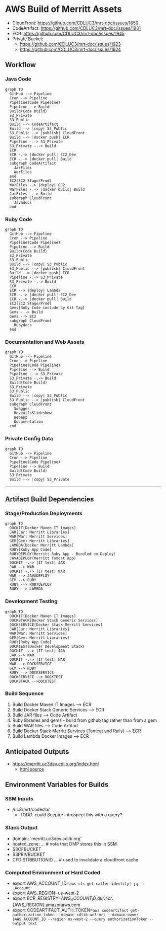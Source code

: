 # AWS Build of Merritt Assets
- CloudFront: https://github.com/CDLUC3/mrt-doc/issues/1850
- CodeArtifact: https://github.com/CDLUC3/mrt-doc/issues/1931
- ECR: https://github.com/CDLUC3/mrt-doc/issues/1945
- Private Bucket:
  - https://github.com/CDLUC3/mrt-doc/issues/1923
  - https://github.com/CDLUC3/mrt-doc/issues/1924

## Workflow

### Java Code
```mermaid
graph TD
  GitHub --> Pipeline
  Cron --> Pipeline
  Pipeline(Code Pipeline)
  Pipeline --> Build
  Build(Code Build)
  S3_Private
  S3_Public
  Build --> CodeArtifact
  Build --> |copy| S3_Public
  S3_Public --> |publish| CloudFront
  Build --> |docker push| ECR
  Pipeline -.-> S3_Private
  S3_Private -.-> Build
  ECR
  ECR -.-> |docker pull| EC2_Dev
  ECR -.-> |docker pull| Build
  subgraph CodeArtifact
    JarFiles
    WarFiles
  end
  EC2[EC2 Stage/Prod]
  WarFiles --> |deploy| EC2
  WarFiles -.-> |docker build| Build
  JarFiles -.-> Build
  subgraph CloudFront
    Javadocs
  end
```

### Ruby Code
```mermaid
graph TD
  GitHub --> Pipeline
  Cron --> Pipeline
  Pipeline(Code Pipeline)
  Pipeline --> Build
  Build(Code Build)
  S3_Private
  S3_Public
  Build --> |copy| S3_Public
  S3_Public --> |publish| CloudFront
  Build --> |docker push| ECR
  Pipeline -.-> S3_Private
  S3_Private -.-> Build
  ECR
  ECR --> |deploy| Lambda
  ECR -.-> |docker pull| EC2_Dev
  ECR -.-> |docker pull| Build
  EC2[EC2 Stage/Prod]
  Gems[Ruby Code include by Git Tag]
  Gems -.-> Build
  Gems --> EC2
  subgraph CloudFront
    Rubydocs
  end
```

### Documentation and Web Assets
```mermaid
graph TD
  GitHub --> Pipeline
  Cron --> Pipeline
  Pipeline(Code Pipeline)
  Pipeline --> Build
  Pipeline -.-> S3_Private
  S3_Private -.-> Build
  Build(Code Build)
  S3_Private
  S3_Public
  Build --> |copy| S3_Public
  S3_Public --> |publish| CloudFront
  subgraph CloudFront
    Swagger
    RevealJsSlideshow
    Webapp
    Documentation
  end
```

### Private Config Data
```mermaid
graph TD
  GitHub --> Pipeline
  Cron --> Pipeline
  Pipeline(Code Pipeline)
  Pipeline --> Build
  Build(Code Build)
  S3_Private
  Build --> |copy| S3_Private
```

---

## Artifact Build Dependencies

### Stage/Production Deployments
```mermaid
graph TD
  DOCKIT[Docker Maven IT Images]
  JAR[Jar: Merritt Libraries]
  WAR[War: Merritt Services]
  GEM[Gem: Merritt Libraries]
  LAMBDA(Docker Merritt Lambda)
  RUBY[Ruby App Code]
  RUBYDEPLOY(Merritt Ruby App - Bundled on Deploy)
  JAVADEPLOY(Merritt Tomcat App)
  DOCKIT -.-> |IT test| JAR
  JAR --> WAR
  DOCKIT -.-> |IT test| WAR
  WAR --> JAVADEPLOY
  GEM --> RUBY
  RUBY --> RUBYDEPLOY
  RUBY --> LAMBDA
```

### Development Testing
```mermaid
graph TD
  DOCKIT[Docker Maven IT Images]
  DOCKSTACK[Docker Stack Generic Services]
  DOCKSERVICE[Docker Stack Merritt Services]
  JAR[Jar: Merritt Libraries]
  WAR[War: Merritt Services]
  GEM[Gem: Merritt Libraries]
  RUBY[Ruby App Code]
  DOCKTEST(Docker Development Stack)
  DOCKIT -.-> |IT test| JAR
  JAR --> WAR
  DOCKIT -.-> |IT test| WAR
  WAR --> DOCKSERVICE
  GEM --> RUBY
  RUBY --> DOCKSERVICE
  DOCKSERVICE --> DOCKTEST
  DOCKSTACK -->DOCKTEST
```


### Build Sequence
1. Build Docker Maven IT Images --> ECR
2. Build Docker Stack Generic Services --> ECR
3. Build JAR files --> Code Artifact
4. Ruby libraries and gems - build from github tag rather than from a gem
5. Build WAR files --> Code Artifact
6. Build Docker Stack Merritt Services (Tomcat and Rails) --> ECR
7. Build Lambda Docker Images --> ECR


## Anticipated Outputs
- https://merritt.uc3dev.cdlib.org/index.html
  - [html source](https://github.com/CDLUC3/merritt-tinker/blob/main/aws/uc3-mrt-devresources/index.html)

## Environment Variables for Builds

### SSM Inputs
- /uc3/mrt/codestar
  - TODO: could Sceptre introspect this with a query? 

### Stack Output
- domain: 'merritt.uc3dev.cdlib.org'
- hosted_zone: ... # note that DMP stores this in SSM
- S3CFBUCKET
- S3PRIVBUCKET
- CFDISTRIBUTIONID ... # used to invalidate a cloudfront cache

### Computed Environment or Hard Coded
- export AWS_ACCOUNT_ID=`aws sts get-caller-identity| jq -r .Account`
- export AWS_REGION=us-west-2
- export ECR_REGISTRY=${AWS_ACCOUNT_ID}.dkr.ecr.${AWS_REGION}.amazonaws.com
- export CODEARTIFACT_AUTH_TOKEN=`aws codeartifact get-authorization-token --domain cdlib-uc3-mrt --domain-owner $AWS_ACCOUNT_ID --region us-west-2 --query authorizationToken --output text`


